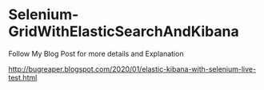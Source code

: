 # Selenium-GridWithElasticSearchAndKibana

Follow My Blog Post for more details and Explanation

http://bugreaper.blogspot.com/2020/01/elastic-kibana-with-selenium-live-test.html
